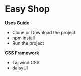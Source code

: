 # Easy Shop

**Uses Guide**

* Clone or Download the project
* npm install
* Run the project

**CSS Framework**

* Tailwind CSS
* daisyUI